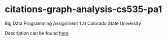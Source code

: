 # citations-graph-analysis-cs535-pa1
Big Data Programming Assignment 1 at Colorado State University

Description can be found [here](https://github.com/GabrieleMaurina/citations-graph-analysis-cs535-pa1/blob/main/Spr22-PA-1.pdf)
